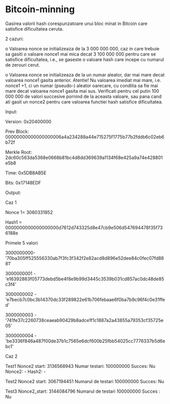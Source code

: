 # Bitcoin-minning
 Gasirea valorii hash corespunzatoare unui bloc minat in Bitcoin care satisfice dificultatea ceruta.
 
 
2 cazuri:

  o Valoarea nonce se initializeaza de la 3 000 000 000, caz in care trebuie
sa gasiti o valoare nonce1 mai mica decat 3 100 000 000 pentru care se
satisfice dificultatea, i.e., se gaseste o valoare hash care incepe cu
numarul de zerouri cerut.

  o Valoarea nonce se initializeaza de la un numar aleator, dar mai mare
decat valoarea nonce1 gasita anterior. Atentie! Nu valoarea imediat mai
mare, i.e. nonce1 +1, ci un numar (pseudo-) aleator oarecare, cu conditia
sa fie mai mare decat valoarea nonce1 gasita mai sus. Verificati pentru
cel putin 100 000 000 de valori succesive pornind de la aceasta valoare,
sau pana cand ati gasit un nonce2 pentru care valoarea functiei hash
satisfice dificultatea.

Input:

Version: 0x20400000

Prev Block: 00000000000000000006a4a234288a44e715275f1775b77b2fddb6c02eb6b72f

Merkle Root: 2dc60c563da5368e0668b81bc4d8dd369639a1134f68e425a9a74e428801e5b8

Time: 0x5DB8AB5E

Bits: 0x17148EDF

Output:


Caz 1 

Nonce 1= 3060331852 

Hash1 = 0000000000000000000d7612d743325d8e47cb9e506d547694478f35f736188e 

Primele 5 valori 

  3000000000-'70ba305ff525556330ab7f3fc3f342f2e82acd8d896e52dee84c0fec07fd8881' 
  
  3000000001 -'e16392883f05773debd5be4f8e9b99d3445c3539b031cd857ac0dc48de85c3f4' 
  
  3000000002 - 'e7becb7c0bc3b14370dc33f289822e61b706febaae6f0ba7b9c96f4c0e31ffed' 
  
  3000000003 - '741fe37c2260738ceaeab90429b8adce1f1c1887a2a43855a79353cf35725e05' 
  
  3000000004 - 'be3336f846a487f00de37b1c7565e6dcf600b25fbb54025cc7776337b5d6ebc1' 

Caz 2  

Test1
  Nonce2 start: 3136568943 
  Numar testari: 100000000 
  Succes: Nu 
    Nonce2: -
    Hash2: -


Test2
  Nonce2 start: 3067194451 
  Numarul de testari 100000000
  Succes: Nu 

Test3
  Nonce2_start:  3144084796 
  Numarul de testari 100000000 
  Succes : Nu 
